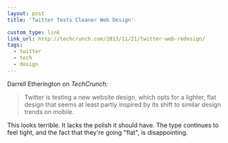 ```yaml
---
layout: post
title: 'Twitter Tests Cleaner Web Design'

custom_type: link
link_url: http://techcrunch.com/2013/11/21/twitter-web-redesign/
tags:
  - twitter
  - tech
  - design
---
```

Darrell Etherington on *TechCrunch*:

>Twitter is testing a new website design, which opts for a lighter, flat design that seems at least partly inspired by its shift to similar design trends on mobile.

This looks terrible. It lacks the polish it should have. The type continues to feel tight, and the fact that they're going "flat", is disappointing.
